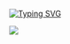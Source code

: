 [![Typing SVG](https://readme-typing-svg.demolab.com?font=Fira+Code&pause=1000&random=false&width=435&lines=touch+some+grass+)](https://git.io/typing-svg)

![](https://komarev.com/ghpvc/?ashertenenbaum&base=1000)
